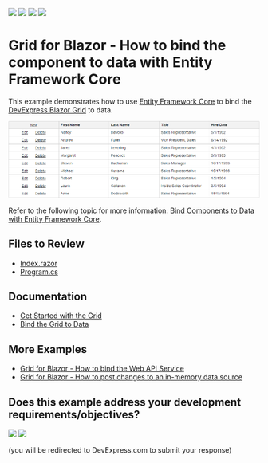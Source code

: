 <!-- default badges list -->
![](https://img.shields.io/endpoint?url=https://codecentral.devexpress.com/api/v1/VersionRange/616367795/24.2.1%2B)
[![](https://img.shields.io/badge/Open_in_DevExpress_Support_Center-FF7200?style=flat-square&logo=DevExpress&logoColor=white)](https://supportcenter.devexpress.com/ticket/details/T1154623)
[![](https://img.shields.io/badge/📖_How_to_use_DevExpress_Examples-e9f6fc?style=flat-square)](https://docs.devexpress.com/GeneralInformation/403183)
[![](https://img.shields.io/badge/💬_Leave_Feedback-feecdd?style=flat-square)](#does-this-example-address-your-development-requirementsobjectives)
<!-- default badges end -->
# Grid for Blazor - How to bind the component to data with Entity Framework Core

This example demonstrates how to use [Entity Framework Core](https://learn.microsoft.com/en-us/ef/core/) to bind the [DevExpress Blazor Grid](https://docs.devexpress.com/Blazor/403143/grid) to data.

![Bind DevExpress Blazor Grid to Data with Entity Framework Core](/images/bind-to-data.png)

Refer to the following topic for more information: [Bind Components to Data with Entity Framework Core](https://docs.devexpress.com/Blazor/403167/common-concepts/bind-data-grid-to-data-from-entity-framework-core).

## Files to Review

- [Index.razor](./CS/Pages/Index.razor)
- [Program.cs](./CS/Program.cs)

## Documentation

- [Get Started with the Grid](https://docs.devexpress.com/Blazor/403625/grid/get-started-with-grid)
- [Bind the Grid to Data](https://docs.devexpress.com/Blazor/403737/grid/bind-to-data)

## More Examples

- [Grid for Blazor - How to bind the Web API Service](https://github.com/DevExpress-Examples/blazor-DxGrid-Bind-To-Web-Api-Service)
- [Grid for Blazor - How to post changes to an in-memory data source](https://github.com/DevExpress-Examples/blazor-dxgrid-post-changes-to-data-source)
<!-- feedback -->
## Does this example address your development requirements/objectives?

[<img src="https://www.devexpress.com/support/examples/i/yes-button.svg"/>](https://www.devexpress.com/support/examples/survey.xml?utm_source=github&utm_campaign=blazor-dxgrid-bind-to-data-with-entity-framework-core&~~~was_helpful=yes) [<img src="https://www.devexpress.com/support/examples/i/no-button.svg"/>](https://www.devexpress.com/support/examples/survey.xml?utm_source=github&utm_campaign=blazor-dxgrid-bind-to-data-with-entity-framework-core&~~~was_helpful=no)

(you will be redirected to DevExpress.com to submit your response)
<!-- feedback end -->
